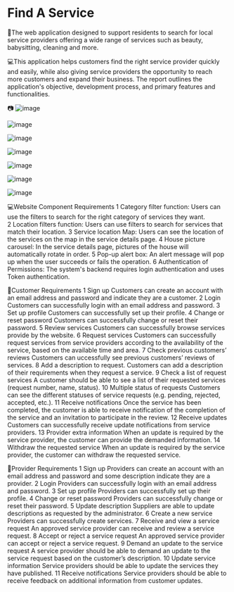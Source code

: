 # Find A Service
🔑The web application designed to support residents to search for local service providers offering a wide range of services such as beauty, babysitting, cleaning and more.

💻This application helps customers find the right service provider quickly and easily, while also giving service providers the opportunity to reach more customers and expand their business. The report outlines the application's objective, development process, and primary features and functionalities.

📷
![image](https://github.com/IVYEVOL/localservice_frontend/assets/52659747/96b0167f-5f96-4516-8dd4-e6455a686d90)

![image](https://github.com/IVYEVOL/localservice_frontend/assets/52659747/463bb8c6-72c0-40a1-94c3-8f43c79b9d72)

![image](https://github.com/IVYEVOL/localservice_frontend/assets/52659747/48aa2f85-cdae-47b8-bafb-a68ee4b8a5e0)

![image](https://github.com/IVYEVOL/localservice_frontend/assets/52659747/62b4a6ab-3479-46da-a55b-85c6317ce241)

![image](https://github.com/IVYEVOL/localservice_frontend/assets/52659747/7d4372d4-23d3-42dc-85f0-7941f0022373)

![image](https://github.com/IVYEVOL/localservice_frontend/assets/52659747/6af15b1c-4267-424a-8f2e-f416c29c9fec)

![image](https://github.com/IVYEVOL/localservice_frontend/assets/52659747/ca76cf61-8623-4a96-bc3b-259026b04068)

💻Website Component  Requirements
1	Category filter function:	Users can use the filters to search for the right category of services they want.	
2	Location filters function:	Users can use filters to search for services that match their location.	
3	Service location Map:	Users can see the location of the services on the map in the service details page.
4	House picture carousel:	In the service details page, pictures of the house will automatically rotate in order.
5	Pop-up alert box:	An alert message will pop up when the user succeeds or fails the operation.
6	Authentication of Permissions:	The system's backend requires login authentication and uses Token authentication.

🧔Customer Requirements
1	Sign up	Customers can create an account with an email address and password and indicate they are a
customer.
2	Login	Customers can successfully login with an email address and password.
3	Set up profile	Customers can successfully set up their profile.
4	Change or reset password	Customers can successfully change or reset their password.
5	Review services	Customers can successfully browse services provide by the website.
6	Request services	Customers can successfully request services from service providers according to the availability of the service, based on the available time and area.
7	Check previous customers’ reviews	Customers can uccessfully see previous customers’ reviews of services.
8	Add a description to request.	Customers can add a description of their requirements when they request a service.
9	Check a list of request services	A customer should be able to see a list of their requested services (request number, name, status).
10	Multiple status of requests	Customers can see the different statuses of service requests (e.g. pending, rejected, accepted, etc.).
11	Receive notifications	Once the service has been completed, the customer is able to receive notification of the completion of the service and an invitation to participate in the review.
12	Receive updates	Customers can successfully receive update notifications from service providers.
13	Provider extra information	When an update is required by the service provider, the customer can provide the demanded information.
14	Withdraw the requested service	When an update is required by the service provider, the customer can withdraw the requested service.

🧔Provider Requirements
1	Sign up	Providers can create an account with an email address and password and some description indicate they are a provider.
2	Login	Providers can successfully login with an email address and password.
3	Set up profile	Providers can successfully set up their profile.
4	Change or reset password	Providers can successfully change or reset their password.
5	Update description	Suppliers are able to update descriptions as requested by the administrator.
6	Create a new service	Providers can successfully create services.
7	Receive and view a service request	An approved service provider can receive and review a service request.
8	Accept or reject a service request	An approved service provider can accept or reject a service request.
9	Demand an update to the service request	A service provider should be able to demand an update to the service request based on the customer’s description.
10	Update service information	Service providers should be able to update the services they have published.
11	Receive notifications	Service providers should be able to receive feedback on additional information from customer updates.




